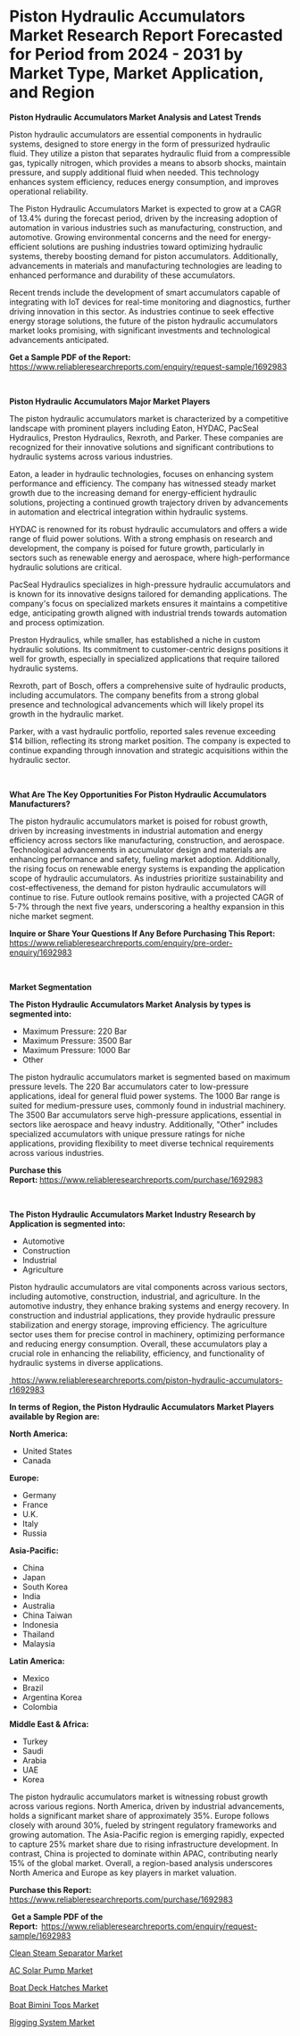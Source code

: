 <p><h1>Piston Hydraulic Accumulators Market Research Report Forecasted for Period from 2024 -  2031 by Market Type, Market Application, and Region</h1></p><p><strong>Piston Hydraulic Accumulators Market Analysis and Latest Trends</strong></p>
<p><p>Piston hydraulic accumulators are essential components in hydraulic systems, designed to store energy in the form of pressurized hydraulic fluid. They utilize a piston that separates hydraulic fluid from a compressible gas, typically nitrogen, which provides a means to absorb shocks, maintain pressure, and supply additional fluid when needed. This technology enhances system efficiency, reduces energy consumption, and improves operational reliability.</p><p>The Piston Hydraulic Accumulators Market is expected to grow at a CAGR of 13.4% during the forecast period, driven by the increasing adoption of automation in various industries such as manufacturing, construction, and automotive. Growing environmental concerns and the need for energy-efficient solutions are pushing industries toward optimizing hydraulic systems, thereby boosting demand for piston accumulators. Additionally, advancements in materials and manufacturing technologies are leading to enhanced performance and durability of these accumulators. </p><p>Recent trends include the development of smart accumulators capable of integrating with IoT devices for real-time monitoring and diagnostics, further driving innovation in this sector. As industries continue to seek effective energy storage solutions, the future of the piston hydraulic accumulators market looks promising, with significant investments and technological advancements anticipated.</p></p>
<p><strong>Get a Sample PDF of the Report:&nbsp;</strong> <a href="https://www.reliableresearchreports.com/enquiry/request-sample/1692983?utm_campaign=3&utm_medium=2&utm_source=Github&utm_content=ia&utm_term=20102024&utm_id=piston-hydraulic-accumulators">https://www.reliableresearchreports.com/enquiry/request-sample/1692983</a></p>
<p>&nbsp;</p>
<p><strong>Piston Hydraulic Accumulators Major Market Players</strong></p>
<p><p>The piston hydraulic accumulators market is characterized by a competitive landscape with prominent players including Eaton, HYDAC, PacSeal Hydraulics, Preston Hydraulics, Rexroth, and Parker. These companies are recognized for their innovative solutions and significant contributions to hydraulic systems across various industries.</p><p>Eaton, a leader in hydraulic technologies, focuses on enhancing system performance and efficiency. The company has witnessed steady market growth due to the increasing demand for energy-efficient hydraulic solutions, projecting a continued growth trajectory driven by advancements in automation and electrical integration within hydraulic systems.</p><p>HYDAC is renowned for its robust hydraulic accumulators and offers a wide range of fluid power solutions. With a strong emphasis on research and development, the company is poised for future growth, particularly in sectors such as renewable energy and aerospace, where high-performance hydraulic solutions are critical.</p><p>PacSeal Hydraulics specializes in high-pressure hydraulic accumulators and is known for its innovative designs tailored for demanding applications. The company's focus on specialized markets ensures it maintains a competitive edge, anticipating growth aligned with industrial trends towards automation and process optimization.</p><p>Preston Hydraulics, while smaller, has established a niche in custom hydraulic solutions. Its commitment to customer-centric designs positions it well for growth, especially in specialized applications that require tailored hydraulic systems.</p><p>Rexroth, part of Bosch, offers a comprehensive suite of hydraulic products, including accumulators. The company benefits from a strong global presence and technological advancements which will likely propel its growth in the hydraulic market.</p><p>Parker, with a vast hydraulic portfolio, reported sales revenue exceeding $14 billion, reflecting its strong market position. The company is expected to continue expanding through innovation and strategic acquisitions within the hydraulic sector.</p></p>
<p>&nbsp;</p>
<p><strong>What Are The Key Opportunities For Piston Hydraulic Accumulators Manufacturers?</strong></p>
<p><p>The piston hydraulic accumulators market is poised for robust growth, driven by increasing investments in industrial automation and energy efficiency across sectors like manufacturing, construction, and aerospace. Technological advancements in accumulator design and materials are enhancing performance and safety, fueling market adoption. Additionally, the rising focus on renewable energy systems is expanding the application scope of hydraulic accumulators. As industries prioritize sustainability and cost-effectiveness, the demand for piston hydraulic accumulators will continue to rise. Future outlook remains positive, with a projected CAGR of 5-7% through the next five years, underscoring a healthy expansion in this niche market segment.</p></p>
<p><strong>Inquire or Share Your Questions If Any Before Purchasing This Report:</strong> <a href="https://www.reliableresearchreports.com/enquiry/pre-order-enquiry/1692983?utm_campaign=3&utm_medium=2&utm_source=Github&utm_content=ia&utm_term=20102024&utm_id=piston-hydraulic-accumulators">https://www.reliableresearchreports.com/enquiry/pre-order-enquiry/1692983</a></p>
<p>&nbsp;</p>
<p><strong>Market Segmentation</strong></p>
<p><strong>The Piston Hydraulic Accumulators Market Analysis by types is segmented into:</strong></p>
<p><ul><li>Maximum Pressure: 220 Bar</li><li>Maximum Pressure: 3500 Bar</li><li>Maximum Pressure: 1000 Bar</li><li>Other</li></ul></p>
<p><p>The piston hydraulic accumulators market is segmented based on maximum pressure levels. The 220 Bar accumulators cater to low-pressure applications, ideal for general fluid power systems. The 1000 Bar range is suited for medium-pressure uses, commonly found in industrial machinery. The 3500 Bar accumulators serve high-pressure applications, essential in sectors like aerospace and heavy industry. Additionally, "Other" includes specialized accumulators with unique pressure ratings for niche applications, providing flexibility to meet diverse technical requirements across various industries.</p></p>
<p><strong>Purchase this Report:&nbsp;</strong><a href="https://www.reliableresearchreports.com/purchase/1692983?utm_campaign=3&utm_medium=2&utm_source=Github&utm_content=ia&utm_term=20102024&utm_id=piston-hydraulic-accumulators">https://www.reliableresearchreports.com/purchase/1692983</a></p>
<p>&nbsp;</p>
<p><strong>The Piston Hydraulic Accumulators Market Industry Research by Application is segmented into:</strong></p>
<p><ul><li>Automotive</li><li>Construction</li><li>Industrial</li><li>Agriculture</li></ul></p>
<p><p>Piston hydraulic accumulators are vital components across various sectors, including automotive, construction, industrial, and agriculture. In the automotive industry, they enhance braking systems and energy recovery. In construction and industrial applications, they provide hydraulic pressure stabilization and energy storage, improving efficiency. The agriculture sector uses them for precise control in machinery, optimizing performance and reducing energy consumption. Overall, these accumulators play a crucial role in enhancing the reliability, efficiency, and functionality of hydraulic systems in diverse applications.</p></p>
<p><a href="https://www.reliableresearchreports.com/piston-hydraulic-accumulators-r1692983?utm_campaign=3&utm_medium=2&utm_source=Github&utm_content=ia&utm_term=20102024&utm_id=piston-hydraulic-accumulators">&nbsp;https://www.reliableresearchreports.com/piston-hydraulic-accumulators-r1692983</a></p>
<p><strong>In terms of Region, the Piston Hydraulic Accumulators Market Players available by Region are:</strong></p>
<p>
    <p> <strong> North America: </strong>
        <ul>
            <li>United States</li>
            <li>Canada</li>
        </ul>
        </p> 
    <p> <strong> Europe: </strong>
        <ul>
            <li>Germany</li>
            <li>France</li>
            <li>U.K.</li>
            <li>Italy</li>
            <li>Russia</li>
        </ul>
        </p> 
    <p> <strong> Asia-Pacific: </strong>
        <ul>
            <li>China</li>
            <li>Japan</li>
            <li>South Korea</li>
            <li>India</li>
            <li>Australia</li>
            <li>China Taiwan</li>
            <li>Indonesia</li>
            <li>Thailand</li>
            <li>Malaysia</li>
        </ul>
        </p> 
    <p> <strong> Latin America: </strong>
        <ul>
            <li>Mexico</li>
            <li>Brazil</li>
            <li>Argentina Korea</li>
            <li>Colombia</li>
        </ul>
        </p> 
    <p> <strong> Middle East & Africa: </strong>
        <ul>
            <li>Turkey</li>
            <li>Saudi</li>
            <li>Arabia</li>
            <li>UAE</li>
            <li>Korea</li>
        </ul>
    </p>
    </p>
<p><p>The piston hydraulic accumulators market is witnessing robust growth across various regions. North America, driven by industrial advancements, holds a significant market share of approximately 35%. Europe follows closely with around 30%, fueled by stringent regulatory frameworks and growing automation. The Asia-Pacific region is emerging rapidly, expected to capture 25% market share due to rising infrastructure development. In contrast, China is projected to dominate within APAC, contributing nearly 15% of the global market. Overall, a region-based analysis underscores North America and Europe as key players in market valuation.</p></p>
<p><strong>Purchase this Report: </strong><a href="https://www.reliableresearchreports.com/purchase/1692983?utm_campaign=3&utm_medium=2&utm_source=Github&utm_content=ia&utm_term=20102024&utm_id=piston-hydraulic-accumulators">https://www.reliableresearchreports.com/purchase/1692983</a></p>
<p>&nbsp;<strong>Get a Sample PDF of the Report:&nbsp;&nbsp;</strong><a href="https://www.reliableresearchreports.com/enquiry/request-sample/1692983?utm_campaign=3&utm_medium=2&utm_source=Github&utm_content=ia&utm_term=20102024&utm_id=piston-hydraulic-accumulators">https://www.reliableresearchreports.com/enquiry/request-sample/1692983</a></p>
<p><strong></strong></p>
<p><p><a href="https://github.com/nifongekclosebn1/Market-Research-Report-List-1/blob/main/clean-steam-separator-market.md?utm_campaign=3&utm_medium=2&utm_source=Github&utm_content=ia&utm_term=20102024&utm_id=piston-hydraulic-accumulators">Clean Steam Separator Market</a></p><p><a href="https://www.linkedin.com/pulse/driving-forces-global-ac-solar-pump-market-trends-applications-q6pjf?utm_campaign=3&utm_medium=2&utm_source=Github&utm_content=ia&utm_term=20102024&utm_id=piston-hydraulic-accumulators">AC Solar Pump Market</a></p><p><a href="https://issuu.com/reportprime-2/docs/boat-deck-hatches-market-size-2030._9c402f7beb557b?utm_campaign=3&utm_medium=2&utm_source=Github&utm_content=ia&utm_term=20102024&utm_id=piston-hydraulic-accumulators">Boat Deck Hatches Market</a></p><p><a href="https://issuu.com/reportprime-2/docs/boat-bimini-tops-market-size-2030.p_ee8020b5bb6ff7?utm_campaign=3&utm_medium=2&utm_source=Github&utm_content=ia&utm_term=20102024&utm_id=piston-hydraulic-accumulators">Boat Bimini Tops Market</a></p><p><a href="https://www.linkedin.com/pulse/global-rigging-system-market-opportunities-forecast-period-77rqf?utm_campaign=3&utm_medium=2&utm_source=Github&utm_content=ia&utm_term=20102024&utm_id=piston-hydraulic-accumulators">Rigging System Market</a></p></p>